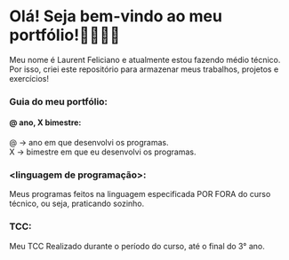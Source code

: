 # Olá! Seja bem-vindo ao meu portfólio!👦🏻👋🏻
Meu nome é Laurent Feliciano e atualmente estou fazendo médio técnico.
Por isso, criei este repositório para armazenar meus trabalhos, projetos e exercícios!

### Guia do meu portfólio:

#### @ ano, X bimestre:

@ -> ano em que desenvolvi os programas.</br>
X -> bimestre em que eu desenvolvi os programas.

### <linguagem de programação>:

Meus programas feitos na linguagem especificada POR FORA do curso técnico, ou seja, praticando sozinho.

### TCC:
Meu TCC Realizado durante o período do curso, até o final do 3° ano.
